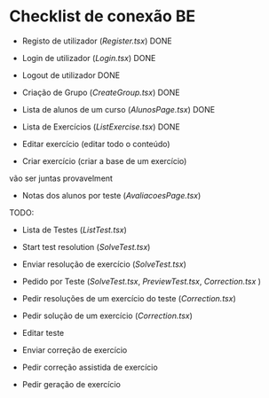 # Checklist de conexão BE

- Registo de utilizador (_Register.tsx_) DONE
- Login de utilizador (_Login.tsx_) DONE
- Logout de utilizador DONE
- Criação de Grupo (_CreateGroup.tsx_) DONE
- Lista de alunos de um curso (_AlunosPage.tsx_) DONE

- Lista de Exercícios (_ListExercise.tsx_) DONE

- Editar exercício (editar todo o conteúdo)
- Criar exercício (criar a base de um exercício)

vão ser juntas provavelment

- Notas dos alunos por teste (_AvaliacoesPage.tsx_)

TODO:

- Lista de Testes (_ListTest.tsx_)
- Start test resolution (_SolveTest.tsx_)
- Enviar resolução de exercício (_SolveTest.tsx_)
- Pedido por Teste (_SolveTest.tsx_, _PreviewTest.tsx_, _Correction.tsx_ )
- Pedir resoluções de um exercício do teste (_Correction.tsx_)
- Pedir solução de um exercício (_Correction.tsx_)

- Editar teste
- Enviar correção de exercício
- Pedir correção assistida de exercício
- Pedir geração de exercício
